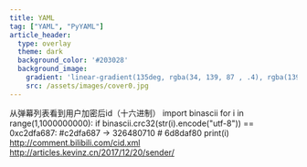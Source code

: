 ```yaml
---
title: YAML
tag: ["YAML", "PyYAML"]
article_header:
  type: overlay
  theme: dark
  background_color: '#203028'
  background_image:
    gradient: 'linear-gradient(135deg, rgba(34, 139, 87 , .4), rgba(139, 34, 139, .4))'
    src: /assets/images/cover0.jpg
---
```

从弹幕列表看到用户加密后id（十六进制）
import binascii
for i in range(1,1000000000):
    if binascii.crc32(str(i).encode("utf-8")) == 0xc2dfa687: #c2dfa687 -> 326480710 # 6d8daf80
        print(i)
http://comment.bilibili.com/cid.xml
http://articles.kevinz.cn/2017/12/20/sender/